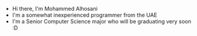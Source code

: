 - Hi there, I'm Mohammed Alhosani
- I'm a somewhat inexperienced programmer from the UAE
- I'm a Senior Computer Science major who will be graduating very soon :D
